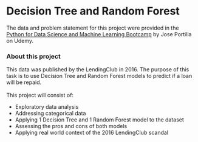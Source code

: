 # Decision Tree and Random Forest  
The data and problem statement for this project were provided in the [Python for Data Science and Machine Learning Bootcamp](https://www.udemy.com/course/python-for-data-science-and-machine-learning-bootcamp/) by Jose Portilla on Udemy.

### About this project 
This data was published by the LendingClub in 2016. The purpose of this task is to use Decision Tree and Random Forest models to predict if a loan will be repaid. 
<br><br>
This project will consist of: 
* Exploratory data analysis 
* Addressing categorical data 
* Applying 1 Decision Tree and 1 Random Forest model to the dataset 
* Assessing the pros and cons of both models 
* Applying real world context of the 2016 LendingClub scandal
